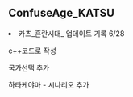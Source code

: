 ## ConfuseAge_KATSU

<li>카츠_혼란시대_ 업데이트 기록 6/28</li>
<p>c++코드로 작성</p>
</hr>
<p>국가선택 추가</p>
<p>하타케야마 - 시나리오 추가</p>